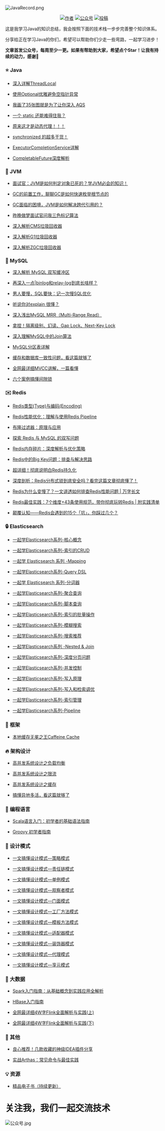 ![JavaRecord.png](https://mmbiz.qpic.cn/mmbiz_png/jC8rtGdWScPibyOvOuNiasKa7qicaZgo5DIJLydxQPEToPkgDoxQgm3WY0SuW5KUzRD7H6PAvyAxibTAoib226SEeLA/0?wx_fmt=png)
<p align="center">
  <a href="#"><img src="https://img.shields.io/badge/Author-BookSea-orange.svg" alt="作者"></a>
  <a href="#公众号"><img src="https://img.shields.io/badge/%E5%85%AC%E4%BC%97%E5%8F%B7-Java随想录-lightgrey.svg" alt="公众号"></a>
  <a href="https://blog.csdn.net/bookssea"><img src="https://img.shields.io/badge/csdn-CSDN-red.svg" alt="投稿"></a>
</p>

这是我学习Java的知识总结，我会按照下面的技术栈一步步完善整个知识体系。

分享给正在学习Java的你们，希望可以帮助你们少走一些弯路，一起学习进步！

**文章首发公众号，每周至少一更。如果有帮助到大家，希望点个Star！让我有持续的动力，感谢🤝**</br>

###  :star: Java  ###

- [深入详解ThreadLocal](https://mp.weixin.qq.com/s?__biz=Mzg4Nzc3NjkzOA==&mid=2247486776&idx=1&sn=f4425cb88bc5393e4d5125f5fd08ed68&chksm=cf847efdf8f3f7ebc79c5bcd3c47f1fc2f83abf119c2b22782cc90a1c69f606a95a4051dab53#rd)

- [使用Optional优雅避免空指针异常](https://mp.weixin.qq.com/s?__biz=Mzg4Nzc3NjkzOA==&mid=2247486914&idx=1&sn=b2b0f2c41b8168fbfcf1df21a3e00acb&chksm=cf847e07f8f3f711de06cb9269ba41541ec9399a56963768add081031566bf7fa49cbb6f7fa0#rd)

- [我画了35张图就是为了让你深入 AQS](https://mp.weixin.qq.com/s?__biz=Mzg4Nzc3NjkzOA==&mid=2247486172&idx=1&sn=b39cccd87dcd21176597dce0b15f7232&chksm=cf847919f8f3f00f86219d44cd95badee969d754aec89e644992437f2e8e0f7ad784695b4d90#rd)

- [一个 static 还能难得住我？](https://mp.weixin.qq.com/s?__biz=Mzg4Nzc3NjkzOA==&mid=2247486175&idx=1&sn=041c85c052c11d2d15243994bc46d90a&chksm=cf84791af8f3f00c90a18b29d1fa47c9bcd713651514fc5ce4a9f82d656fe637bb21d45c42be#rd)

- [原来这才是动态代理！！！](https://mp.weixin.qq.com/s?__biz=Mzg4Nzc3NjkzOA==&mid=2247486178&idx=1&sn=9610c1a0fa1df4c69558408ab2a3fcae&chksm=cf847927f8f3f0315b0c86f9b577926820c3d264d605149f850b597fcd17fafe432d82aaffcf#rd)

- [synchronized 的超多干货！](https://mp.weixin.qq.com/s?__biz=Mzg4Nzc3NjkzOA==&mid=2247486181&idx=1&sn=4cb9340ba2f19ccb19ccec0c54d61b86&chksm=cf847920f8f3f036cd752455290a97f6584f8a4ce9662d1102515dd5ed967c94e14cec7a767d#rd)

- [ExecutorCompletionService详解](https://mp.weixin.qq.com/s?__biz=Mzg4Nzc3NjkzOA==&mid=2247487958&idx=1&sn=2ace7ac53d596cd909d1d1c7e96fbff2&chksm=cf846213f8f3eb05c9de1fab2c609f4774ca86497ad5542a26aae5928efd808bfd865738aa4f#rd)

- [CompletableFuture深度解析](https://mp.weixin.qq.com/s?__biz=Mzg4Nzc3NjkzOA==&mid=2247488046&idx=1&sn=2bb0b6dc4576278ff2e7f9b917cb6fe8&chksm=cf8461ebf8f3e8fd013d08c5028d41281444b1ac1d60f1706c841c4b444a4235d82c84644b9b#rd)

###  :page_facing_up: JVM  ###

- [面试官：JVM是如何判定对象已死的？学JVM必会的知识！](https://mp.weixin.qq.com/s?__biz=Mzg4Nzc3NjkzOA==&mid=2247486087&idx=1&sn=c6f1a9932961095ffdf2aef8a789e115&chksm=cf847942f8f3f0549c798671fe804c93378586b4fc547cce14db2359852ff0723a3aab64a187#rd)
  
- [GC的前置工作，聊聊GC是如何快速枚举根节点的](https://mp.weixin.qq.com/s?__biz=Mzg4Nzc3NjkzOA==&mid=2247486168&idx=1&sn=9eef35ec701b5c2f8097641b7e69ae71&chksm=cf84791df8f3f00b1e85039f31b17e00bf9cb624bbee638efeca110e51df6c6b6ba6363705ee#rd)
  
- [GC面临的困境，JVM是如何解决跨代引用的？](https://mp.weixin.qq.com/s?__biz=Mzg4Nzc3NjkzOA==&mid=2247486242&idx=1&sn=83d4ace26fea86b0f16e93e25b3cdadf&chksm=cf8478e7f8f3f1f17a65a7fc0d25237e8f25b90f300085bb5a7e8128f7d80f5ba1a02e5a6c2f#rd)
  
- [昨晚做梦面试官问我三色标记算法](https://mp.weixin.qq.com/s?__biz=Mzg4Nzc3NjkzOA==&mid=2247486265&idx=1&sn=1464f25915c2c09ef65b784985b76fa3&chksm=cf8478fcf8f3f1ea80715ae949c1b4aec988368ead269c746d38244ae62028948a199f099d14#rd)
  
- [深入解析CMS垃圾回收器](https://mp.weixin.qq.com/s?__biz=Mzg4Nzc3NjkzOA==&mid=2247486628&idx=1&sn=984b273af7d1d0398517a2f5442ffb38&chksm=cf847f61f8f3f677372a5ebc9f81403a8324be1bed49bf92e763882715c943324de4f1b0139a#rd)
  
- [深入解析G1垃圾回收器](https://mp.weixin.qq.com/s?__biz=Mzg4Nzc3NjkzOA==&mid=2247486736&idx=1&sn=5e0710485783c3bcc4854a10412b9a40&chksm=cf847ed5f8f3f7c3826fa8c67bc76ce8dd218a725ee04f54cdafa27e14d190f5c92332589ae2#rd)
  
- [深入解析ZGC垃圾回收器](https://mp.weixin.qq.com/s?__biz=Mzg4Nzc3NjkzOA==&mid=2247486746&idx=1&sn=7257ecf8c36509d06be359e3889400f2&chksm=cf847edff8f3f7c96edc667051d9ef70537000202c1ec77699fa5e30e46c2c8ddabd122297f3#rd)

###  :hammer: MySQL  ###

- [深入解析 MySQL 双写缓冲区](https://mp.weixin.qq.com/s?__biz=Mzg4Nzc3NjkzOA==&mid=2247487013&idx=1&sn=beae861ca0f148e010d4170d14f67fdd&chksm=cf847de0f8f3f4f631273fbc7b9739239772cf90ad94fe78e83eb006d6a700ba2f00faffac09#rd)

- [再深入一点|binlog和relay-log到底长啥样？](https://mp.weixin.qq.com/s?__biz=Mzg4Nzc3NjkzOA==&mid=2247486183&idx=1&sn=adc83df6c78e53ed1aefec7edc40ed63&chksm=cf847922f8f3f034beb08fc0a6fa2df8acb64902adff6927b71b5582e54444baa5c7265f7db8#rd)

- [男人要慢，SQL要快：记一次慢SQL优化](https://mp.weixin.qq.com/s?__biz=Mzg4Nzc3NjkzOA==&mid=2247486186&idx=1&sn=7fcbb344830a7a86156d058ddad7fe81&chksm=cf84792ff8f3f039ed3fba7d8aff698f82d15a804e82893c94340bf2e28dba787d5445b44eb1#rd)

- [听说你对explain 很懂？](https://mp.weixin.qq.com/s?__biz=Mzg4Nzc3NjkzOA==&mid=2247486188&idx=1&sn=4ebf475e7287e4b9cc0e37fdff0c18af&chksm=cf847929f8f3f03fba7173a17f8a04a677db9af91355cba552f5156b7fc9424ccf0fd87f8488#rd)
  
- [深入浅出MySQL MRR（Multi-Range Read）](https://mp.weixin.qq.com/s?__biz=Mzg4Nzc3NjkzOA==&mid=2247487041&idx=1&sn=66921cd6949db1389a0f02b3764b250f&chksm=cf847d84f8f3f4925b6506aeabe55308c85a68cb1fb8bf09aa99eca721d881246700bd9851a4#rd)

- [拿捏！隔离级别、幻读、Gap Lock、Next-Key Lock](https://mp.weixin.qq.com/s?__biz=Mzg4Nzc3NjkzOA==&mid=2247486190&idx=1&sn=c274fbc3daed3d1ac3a1ce5bd0009b68&chksm=cf84792bf8f3f03d07e2855570164cbfc0f0a7fbb0bba1fd50c8b7b2155c555c4438b625f395#rd)
  
- [深入理解MySQL中的Join算法](https://mp.weixin.qq.com/s?__biz=Mzg4Nzc3NjkzOA==&mid=2247487068&idx=1&sn=042ab289718dbdaaea1b62854610efb7&chksm=cf847d99f8f3f48fd0aa04eeb2f6932bc826770f80911eec2fc571bdc7a50abc387714488d72#rd)
  
- [MySQL分区表详解](https://mp.weixin.qq.com/s?__biz=Mzg4Nzc3NjkzOA==&mid=2247487126&idx=1&sn=d81d7fa7b2befa0637bc9df5f4292915&chksm=cf847d53f8f3f445c92c1ae37478e47be947829a70b68d1e0f7f7d74af2d7ee15e6fca657845#rd)

- [缓存和数据库一致性问题，看这篇就够了](https://mp.weixin.qq.com/s?__biz=Mzg4Nzc3NjkzOA==&mid=2247486196&idx=1&sn=e9dcd1824583546aada0096e457afda0&chksm=cf847931f8f3f02780828e9fb2b2f36d018d74583fb7091bdbe6b7565bdfa10a396b4bfa9965#rd)

- [全网最详细MVCC讲解，一篇看懂](https://mp.weixin.qq.com/s?__biz=Mzg4Nzc3NjkzOA==&mid=2247487999&idx=1&sn=8abdf89c27bbedd788d6ea260cb981c3&chksm=cf84623af8f3eb2cd63c4f6f80fda0822d14c3bbf49487f254377f13963ccaf89b1d04344128#rd)

- [六个案例搞懂间隙锁](https://mp.weixin.qq.com/s?__biz=Mzg4Nzc3NjkzOA==&mid=2247488470&idx=1&sn=2a2b56e35ac6e1bae83e1a7eadc743f1&chksm=cf846013f8f3e9051b5e0d3636bcf135b994d77039409f92b7faeccdedddb6d5cfda6eaf0984#rd)

###  :envelope: Redis  ###

- [Redis类型(Type)与编码(Encoding)](https://mp.weixin.qq.com/s?__biz=Mzg4Nzc3NjkzOA==&mid=2247486922&idx=1&sn=98b7e28fc9ed20b69dc236605dfd1c34&chksm=cf847e0ff8f3f7197ece7d7b96c7fa82328d7e66b969a37246ac51f4c4dd21056540b046cbe6#rd)

- [Redis性能优化：理解与使用Redis Pipeline](https://mp.weixin.qq.com/s?__biz=Mzg4Nzc3NjkzOA==&mid=2247486953&idx=1&sn=76365046920ead36714bbdf64300739b&chksm=cf847e2cf8f3f73ab5dc16d82817bde96a5ba5f16903896bae2943773df87a11153c612eeeb9#rd)
  
- [布隆过滤器：原理与应用](https://mp.weixin.qq.com/s?__biz=Mzg4Nzc3NjkzOA==&mid=2247487003&idx=1&sn=c98c8a0643ae56ac0d81572aeabcc279&chksm=cf847ddef8f3f4c86f14b317375e395124f9278e5dbd7daec854a8a342f77992f1e6b9775249#rd)
  
- [探索 Redis 与 MySQL 的双写问题](https://mp.weixin.qq.com/s?__biz=Mzg4Nzc3NjkzOA==&mid=2247486966&idx=1&sn=1aa2fc4d096242a8b725e01d45327a0c&chksm=cf847e33f8f3f72529da952b0621f7faf1756e5fd24e50c0d1896d98eab097e5bbf74aa218dd#rd)
  
- [Redis内存碎片：深度解析与优化策略](https://mp.weixin.qq.com/s?__biz=Mzg4Nzc3NjkzOA==&mid=2247486935&idx=1&sn=0b41d8807b6f0cdd06172f587884aa7a&chksm=cf847e12f8f3f70469ee692017388360a767175c9a3cbe482f2d93232c52540e43e5c8c8034e#rd)
  
- [Redis中的Big Key问题：排查与解决思路](https://mp.weixin.qq.com/s?__biz=Mzg4Nzc3NjkzOA==&mid=2247487157&idx=1&sn=9cc48fd498f6633fdc49c11f7cd6b88f&chksm=cf847d70f8f3f466319083703cff3623d0ec92a6d47d9594c4b0547d9489805dfefba2ecd179#rd)
  
- [超详细！彻底说明白Redis持久化](https://mp.weixin.qq.com/s?__biz=Mzg4Nzc3NjkzOA==&mid=2247488849&idx=1&sn=d15830cf43364a8c9e3c9292d53cce05&chksm=cf846694f8f3ef825cb84436e2c931d9e22c2cdf810a546a3edb301a539168e0ce33c868d115#rd)

- [深度剖析：Redis分布式锁到底安全吗？看完这篇文章彻底懂了！](https://mp.weixin.qq.com/s?__biz=Mzg4Nzc3NjkzOA==&mid=2247486194&idx=1&sn=59c36ccae0a67063e4b29aba5084ffe0&chksm=cf847937f8f3f0211b989c65ff07c8b142ddd7752592f018488cb852a9062b587bbe8b2b3d3e#rd)

- [Redis为什么变慢了？一文讲透如何排查Redis性能问题 | 万字长文](https://mp.weixin.qq.com/s?__biz=Mzg4Nzc3NjkzOA==&mid=2247486198&idx=1&sn=e4b34ef7889bb95260e3a636662a7192&chksm=cf847933f8f3f025a1b00fc965781a33024158a4275ebaf2da393c403500a86d9c04af16ce40#rd)

- [Redis最佳实践：7个维度+43条使用规范，带你彻底玩转Redis | 附实践清单](https://mp.weixin.qq.com/s?__biz=Mzg4Nzc3NjkzOA==&mid=2247486200&idx=1&sn=52dc758e32d138efcba25a7a47aec23d&chksm=cf84793df8f3f02b497d68f6f9407f7681b7eda3b2c88c87ac0f0411a7d0df4cf2ec8b9ba781#rd)

- [颠覆认知——Redis会遇到的15个「坑」，你踩过几个？](https://mp.weixin.qq.com/s?__biz=Mzg4Nzc3NjkzOA==&mid=2247486202&idx=1&sn=5fee614b5272fb9e3522f446bddc6132&chksm=cf84793ff8f3f02961bdccd2310d052231bc3023cd609afe71d7e648bcda48aa2c57eed65371#rd)
###  :lock: Elasticsearch  ###

- [一起学Elasticsearch系列-核心概念](https://mp.weixin.qq.com/s?__biz=Mzg4Nzc3NjkzOA==&mid=2247487646&idx=1&sn=381af0374eb1d512046315164a541211&chksm=cf84635bf8f3ea4d650dc00e277d273d9a1e7358ae884b3cfedaf9d172cb1f44df7775bf355a#rd)

- [一起学Elasticsearch系列-索引的CRUD](https://mp.weixin.qq.com/s?__biz=Mzg4Nzc3NjkzOA==&mid=2247487642&idx=1&sn=ea2cc5a3e0be25a0a81abe860b183f09&chksm=cf84635ff8f3ea49944ad35ee9bba7e60bf3f9c9c72d83c3d103403739d58a49fe2ff4779314#rd)

- [一起学 Elasticsearch 系列 -Mapping](https://mp.weixin.qq.com/s?__biz=Mzg4Nzc3NjkzOA==&mid=2247487661&idx=1&sn=40c8a1a43c172c8500b975c6e1b35b39&chksm=cf846368f8f3ea7e451022e0e72b1a9d57c2641d56f9d0158fb8849d2806294e3dc7e3f71cde#rd)

- [一起学Elasticsearch系列-Query DSL](https://mp.weixin.qq.com/s?__biz=Mzg4Nzc3NjkzOA==&mid=2247487687&idx=1&sn=9622f7220358daab3a5dddd9fef3d2b7&chksm=cf846302f8f3ea147dac58d003d20495ce1feeec910423e59d917272e890590d7b769ec71510#rd)

- [一起学 Elasticsearch 系列-分词器](https://mp.weixin.qq.com/s?__biz=Mzg4Nzc3NjkzOA==&mid=2247487710&idx=1&sn=bce31911a3259f77cd5f5874c255e74c&chksm=cf84631bf8f3ea0dd8c2b816950f1fe7f04f529abf02512ca778b8e2fa2b66b117f15d6d44bb#rd)

- [一起学Elasticsearch系列-聚合查询](https://mp.weixin.qq.com/s?__biz=Mzg4Nzc3NjkzOA==&mid=2247487728&idx=1&sn=f4e43d386925b7cec5115fb388e00843&chksm=cf846335f8f3ea2371df0bfbb16b1f6c2dfb553d90762edd9bec9c2b9839f6043de4625c1a36#rd)

- [一起学Elasticsearch系列-脚本查询](https://mp.weixin.qq.com/s?__biz=Mzg4Nzc3NjkzOA==&mid=2247487750&idx=1&sn=b7b7bdcc8736d4bfc2092bd5c3511084&chksm=cf8462c3f8f3ebd526b06d283b723844d548299957e4a8d1c5cf60e1a6fa70b5e97477f7cca8#rd)

- [一起学Elasticsearch系列-索引的批量操作](https://mp.weixin.qq.com/s?__biz=Mzg4Nzc3NjkzOA==&mid=2247487779&idx=1&sn=54d06ae4f6a1aa62702cc61349e763b2&chksm=cf8462e6f8f3ebf026fe41fc0c8fb77b743687f0460a5eae970c2af95264e3556764911b2f1d#rd)

- [一起学Elasticsearch系列-模糊搜索](https://mp.weixin.qq.com/s?__biz=Mzg4Nzc3NjkzOA==&mid=2247487791&idx=1&sn=5878be01f10e3834445c64cb6351a872&chksm=cf8462eaf8f3ebfcb0a49c57d68721448d649b1dfcd91f3af549ef1192c95fb6a00d25c386db#rd)

- [一起学Elasticsearch系列-搜索推荐](https://mp.weixin.qq.com/s?__biz=Mzg4Nzc3NjkzOA==&mid=2247487818&idx=1&sn=ee11f629be04cf427193d0fee36bc6e2&chksm=cf84628ff8f3eb99baaa38cfcd126a5c11143a5e14e8571e33b1ddada1403001a7c955f1486f#rd)

- [一起学Elasticsearch系列 -Nested & Join](https://mp.weixin.qq.com/s?__biz=Mzg4Nzc3NjkzOA==&mid=2247487856&idx=1&sn=d13fbb78f8093ef1ac85f4f4b4abe543&chksm=cf8462b5f8f3eba3ad95ad2cead38c8413565262917cb2a10c5f7c5287189f600a93014ffcca#rd)

- [一起学Elasticsearch系列-深度分页问题](https://mp.weixin.qq.com/s?__biz=Mzg4Nzc3NjkzOA==&mid=2247487873&idx=1&sn=37c93764bd0ddad6c5d7a7b01d9eca3a&chksm=cf846244f8f3eb529197122f0bc15256c7cf865d1c2f7b23d2fee8dcd1259a5d02e2fc12da54#rd)

- [一起学Elasticsearch系列-并发控制](https://mp.weixin.qq.com/s?__biz=Mzg4Nzc3NjkzOA==&mid=2247487882&idx=1&sn=9afba52dddff1e9a7269bc9dc23e4893&chksm=cf84624ff8f3eb597c445f21a71df24bc334d58b1108432fcf5acf92498cfb8a22fee07af059#rd)

- [一起学Elasticsearch系列-写入原理](https://mp.weixin.qq.com/s?__biz=Mzg4Nzc3NjkzOA==&mid=2247487898&idx=1&sn=b9960c61fb853619d1e52258cb5819a0&chksm=cf84625ff8f3eb492810d73713742b8459688fe7f9ef803354734bd9aceb7cdbc550a0ba6a17#rd)

- [一起学Elasticsearch系列-写入和检索调优](https://mp.weixin.qq.com/s?__biz=Mzg4Nzc3NjkzOA==&mid=2247487903&idx=1&sn=45211a9d2b39c8433208f95af3ff3922&chksm=cf84625af8f3eb4c542e4b4082064e5abd2f2e21806a8f3e15409e02660afd820a4e5b854a9b#rd)

- [一起学Elasticsearch系列-索引管理](https://mp.weixin.qq.com/s?__biz=Mzg4Nzc3NjkzOA==&mid=2247487926&idx=1&sn=3e7a6e6de02de000657b142d4bee5e82&chksm=cf846273f8f3eb656a9be4fa060dc23f1aba6ac3ca0b41087511a5787fe8b523a4c1db9bda15#rd)

- [一起学Elasticsearch系列-Pipeline](https://mp.weixin.qq.com/s?__biz=Mzg4Nzc3NjkzOA==&mid=2247488897&idx=1&sn=2d4adc6d38813efa5a66a4f7c2763375&chksm=cf846644f8f3ef52577656d9a6d9cf5dbaef7f6dc61d21df181c61279237380f9ddd111fad69#rd)


###  :date: 框架  ###

- [本地缓存无冕之王Caffeine Cache](https://mp.weixin.qq.com/s?__biz=Mzg4Nzc3NjkzOA==&mid=2247486885&idx=1&sn=37c7a9461402bd97822295cf51361777&chksm=cf847e60f8f3f776eb3b477decfbac55dc8b7ae1cf607ef68fbee89dbe02d40a800a92fabec7#rd)

###  :fire: 架构设计  ###

- [高并发系统设计之负载均衡](https://mp.weixin.qq.com/s?__biz=Mzg4Nzc3NjkzOA==&mid=2247486811&idx=1&sn=5422c62878ee1ddcc6ee1da45deb78d7&chksm=cf847e9ef8f3f7889c94fe93796c87083ebb47680ef13b40a35f5127c293e5d44fd3621abd57#rd)
  
- [高并发系统设计之限流](https://mp.weixin.qq.com/s?__biz=Mzg4Nzc3NjkzOA==&mid=2247486860&idx=1&sn=488b71d97b0d23b20904c53098386ce3&chksm=cf847e49f8f3f75f922178f42aa0a748c651b5775acb071f2a82e3263324fa1f0ee3f8ffff37#rd)
  
- [高并发系统设计之缓存](https://mp.weixin.qq.com/s?__biz=Mzg4Nzc3NjkzOA==&mid=2247486898&idx=1&sn=1ddbbda6f69fb16b6c576b9c892b8c7d&chksm=cf847e77f8f3f761698fdacd0f2fb3753afa6617fd2037c6b9acbff3aa50b2120a5a8cf89140#rd)

- [搞懂异地多活，看这篇就够了](https://mp.weixin.qq.com/s?__biz=Mzg4Nzc3NjkzOA==&mid=2247486192&idx=1&sn=6c82786cf2403486d81f375be684f228&chksm=cf847935f8f3f023a167ea3272a35979ee623dd0207acb70a0898148a1b18a15df01a49e54d8#rd)

### :dash: 编程语言  ###

- [Scala语言入门：初学者的基础语法指南](https://mp.weixin.qq.com/s?__biz=Mzg4Nzc3NjkzOA==&mid=2247487245&idx=1&sn=d089e22890f1f7449b7cf34e3cf2f6ed&chksm=cf847cc8f8f3f5deb39556f4229bafb6f1498906dc1d75040f90817bf0396117a7c2cdb498f9#rd)
  
- [Groovy 初学者指南](https://mp.weixin.qq.com/s?__biz=Mzg4Nzc3NjkzOA==&mid=2247487066&idx=1&sn=da9e3a9aff377d383e34e537e2f55666&chksm=cf847d9ff8f3f489011f26a784302ee68b9c1d7d57d52bc2c924a7c9b1a5f528ef2a417114c0#rd)

### :satellite: 设计模式  ###

- [一文搞懂设计模式—策略模式](https://mp.weixin.qq.com/s?__biz=Mzg4Nzc3NjkzOA==&mid=2247488583&idx=1&sn=2e4758ee1b48dc5884289d5ecb841491&chksm=cf846782f8f3ee946d514e6267a326facb6880002fb663ffdbc3347e1d89fab32b8c0f5764d9#rd)
  
- [一文搞懂设计模式—责任链模式](https://mp.weixin.qq.com/s?__biz=Mzg4Nzc3NjkzOA==&mid=2247488600&idx=1&sn=dd004bacfe0262fcc0fd1d72ae506b7a&chksm=cf84679df8f3ee8bf7117c5bed745470475c1a35ee96fe2bb99e093d895b7b776ecf51bb31c2#rd)

- [一文搞懂设计模式—单例模式](https://mp.weixin.qq.com/s?__biz=Mzg4Nzc3NjkzOA==&mid=2247488615&idx=1&sn=1f0f92f6180856dbf206706c071438a3&chksm=cf8467a2f8f3eeb4e24e6c42f7f8cd265c03939ffa7742d1445ed7dddc6b11bb63aa6b0eb95e#rd)

- [一文搞懂设计模式—观察者模式](https://mp.weixin.qq.com/s?__biz=Mzg4Nzc3NjkzOA==&mid=2247488718&idx=1&sn=9486e6b494c666e805e321a74bac5591&chksm=cf84670bf8f3ee1da0e7f26963e007da8fa77e7190596c9a6f6296cf2cc70af2ec4c066b5906#rd)

- [一文搞懂设计模式—门面模式](https://mp.weixin.qq.com/s?__biz=Mzg4Nzc3NjkzOA==&mid=2247488730&idx=1&sn=0f63b2f54615d0647d4be22964dadea2&chksm=cf84671ff8f3ee0900b2cd3174ab8e66131308049648cc4e65d25215a54cc457cea1e73c8698#rd)

- [一文搞懂设计模式—工厂方法模式](https://mp.weixin.qq.com/s?__biz=Mzg4Nzc3NjkzOA==&mid=2247488747&idx=1&sn=025c94f5b66b4dae3ab6f62dc043a083&chksm=cf84672ef8f3ee38bfce967135b5d23a93c0d59ae502b06b3c85ac629e336d28a21f1e13784f#rd)

- [一文搞懂设计模式—模板方法模式](https://mp.weixin.qq.com/s?__biz=Mzg4Nzc3NjkzOA==&mid=2247488758&idx=1&sn=40385dc2cd049ab06c6403c47e1d5efa&chksm=cf846733f8f3ee2596eb459b9114e654e5ffd0ca1565931b742c65879a8603fc75c74880be58#rd)

- [一文搞懂设计模式—适配器模式](https://mp.weixin.qq.com/s?__biz=Mzg4Nzc3NjkzOA==&mid=2247488766&idx=1&sn=78bf2e392394bb28272cceb3dd300618&chksm=cf84673bf8f3ee2d8b6308d272e8cd3a0173bfd540639cd7c17c4c40f6bc3e25561a0889930d#rd)

- [一文搞懂设计模式—装饰器模式](https://mp.weixin.qq.com/s?__biz=Mzg4Nzc3NjkzOA==&mid=2247488773&idx=1&sn=287d0323b84eec284a56edceb1e5840e&chksm=cf8466c0f8f3efd6e8a8e5270ed10cf991c7b27a93521359274c2120d9e45e29b637e948650f#rd)

- [一文搞懂设计模式—代理模式](https://mp.weixin.qq.com/s?__biz=Mzg4Nzc3NjkzOA==&mid=2247488866&idx=1&sn=d293faa2c918d85cc9cd8f6bc408b5a1&chksm=cf8466a7f8f3efb11ae68d7f7712bb22ceafae6f9d0529c235a1b1e02d183296c400211910b2#rd)

- [一文搞懂设计模式—享元模式](https://mp.weixin.qq.com/s?__biz=Mzg4Nzc3NjkzOA==&mid=2247488879&idx=1&sn=2cb5edc9bbb088fd6de2bf9d46cb76cf&chksm=cf8466aaf8f3efbce988a6bf96035714e5125ba8ddc6cfe02871ca73e61c814271608576ff13#rd)


### :eyes: 大数据  ###

- [Spark入门指南：从基础概念到实践应用全解析](https://mp.weixin.qq.com/s?__biz=Mzg4Nzc3NjkzOA==&mid=2247487398&idx=1&sn=077859e1109e07b1469d242ec2b8091a&chksm=cf847c63f8f3f575e50012ef3667d9724998f07e32ebd27b6e3a37c5bdf2251d02e89030cff0#rd)
  
- [HBase入门指南](https://mp.weixin.qq.com/s?__biz=Mzg4Nzc3NjkzOA==&mid=2247487105&idx=1&sn=2ee82c9b239aa502bd3dffcf320b3f93&chksm=cf847d44f8f3f452e1b8ac83b9f62f380e349615b67da92343539d4014077c2ad9e787e256cc#rd)
  
- [全网最详细4W字Flink全面解析与实践(上)](https://mp.weixin.qq.com/s?__biz=Mzg4Nzc3NjkzOA==&mid=2247487459&idx=1&sn=a1826b2d592fff29b5e11a374468796a&chksm=cf847c26f8f3f53073cc24584264fa2752a26c98bbd31c86bcf519296789eff05d72904d27ac#rd)
  
- [全网最详细4W字Flink全面解析与实践(下)](https://mp.weixin.qq.com/s?__biz=Mzg4Nzc3NjkzOA==&mid=2247487535&idx=1&sn=736f1adda56cc550191f17e7111598b5&chksm=cf8463eaf8f3eafc38819e342705df1884683e03d5d39e9df876834ab0a84f61cc55923a5a03#rd)


### :jack_o_lantern: 其他  ###

- [良心推荐！几款收藏的神级IDEA插件分享](https://mp.weixin.qq.com/s?__biz=Mzg4Nzc3NjkzOA==&mid=2247488457&idx=1&sn=f771ccebb84f226e7302b89caa5c056b&chksm=cf84600cf8f3e91aab4564d91feacb8822b53a2b3a79547439d64d2c0b7b293435a1ae79f994#rd)

- [实战Arthas：常见命令与最佳实践](https://mp.weixin.qq.com/s?__biz=Mzg4Nzc3NjkzOA==&mid=2247488559&idx=1&sn=4b5003cb33446ab4a6173285fe9d83d3&chksm=cf8467eaf8f3eefc033de8f63cba9f0d7b2b5eb0ccfb5209f458a9ab447367b34954f296638b#rd)

###  :bulb: 资源  ###

- [精品电子书（持续更新）](/docs/md/PDF.md)

# 关注我，我们一起交流技术

<a name="微信"></a>  <a name="公众号"></a>
![公众号.jpg](https://mmbiz.qpic.cn/mmbiz_jpg/jC8rtGdWScMuzzTENRgicfnr91C5Bg9QNgMZrxFGlGXnTlXIGAKfKAibKRGJ2QrWoVBXhxpibTQxptf8MsPTyHvSg/640)
